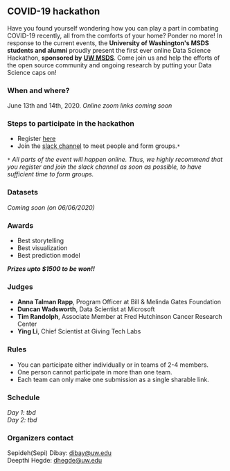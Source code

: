 
## COVID-19 hackathon

Have you found yourself wondering how you can play a part in combating COVID-19 recently, all from the comforts of your home? Ponder no more! In response to the current events, the **University of Washington's MSDS students and alumni** proudly present the first ever online Data Science Hackathon, **sponsored by** <a href="https://www.washington.edu/datasciencemasters/" target="_blank"><b>UW MSDS</b></a>. Come join us and help the efforts of the open source community and ongoing research by putting your Data Science caps on!

### When and where? 
June 13th and 14th, 2020.
*Online zoom links coming soon*

### Steps to participate in the hackathon

- Register <a href="https://docs.google.com/forms/d/e/1FAIpQLSefB4qKEO6NkoqK--p3shr2PymNue3IfpLIR-e7ahVRXgrFng/viewform" target="_blank">here</a>
- Join the <a href="https://join.slack.com/t/covid19online-jv13298/shared_invite/zt-dmnm7yv8-weycz5JK5gvlQQ9fLB6oAQ" target="_blank">slack channel</a> to meet people and form groups.`*`

`*` *All parts of the event will happen online. Thus, we highly recommend that you register and join the slack channel as soon as possible, to have sufficient time to form groups.* 

### Datasets
*Coming soon (on 06/06/2020)*

### Awards

- Best storytelling
- Best visualization 
- Best prediction model

**_Prizes upto $1500 to be won!!_**

### Judges

- **Anna Talman Rapp**, Program Officer at Bill & Melinda Gates Foundation
- **Duncan Wadsworth**, Data Scientist at Microsoft
- **Tim Randolph**, Associate Member at Fred Hutchinson Cancer Research Center 
- **Ying Li**, Chief Scientist at Giving Tech Labs

### Rules

- You can participate either individually or in teams of 2-4 members. 
- One person cannot participate in more than one team.
- Each team can only make one submission as a single sharable link.

### Schedule

*Day 1: tbd <br/>
Day 2: tbd*


### Organizers contact 

Sepideh(Sepi) Dibay: dibay@uw.edu <br/>
Deepthi Hegde: dhegde@uw.edu
